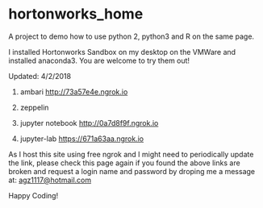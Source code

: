 
# hortonworks_home


A project to demo how to use python 2, python3 and R on the same page. 

I installed Hortonworks Sandbox on my desktop on the VMWare and installed anaconda3. You are welcome to try them out!


Updated: 4/2/2018

1) ambari 
http://73a57e4e.ngrok.io

2) zeppelin 


3) jupyter notebook
http://0a7d8f9f.ngrok.io

4) jupyter-lab 
https://671a63aa.ngrok.io

As I host this site using free ngrok and I might need to periodically update the link, please check this page again if you found the above links are broken and request a login name and password by droping me a message at: agz1117@hotmail.com

Happy Coding!



